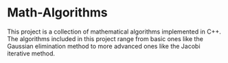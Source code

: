 # Math-Algorithms
This project is a collection of mathematical algorithms implemented in C++. The algorithms included in this project range from basic ones like the Gaussian elimination method to more advanced ones like the Jacobi iterative method.
